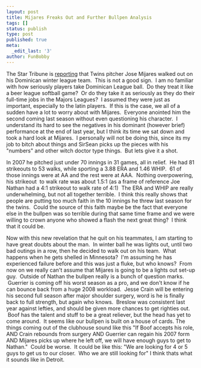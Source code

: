 ```yaml
---
layout: post
title: Mijares Freaks Out and Further Bullpen Analysis
tags: []
status: publish
type: post
published: true
meta:
  _edit_last: '3'
author: FunBobby
---
```

The Star Tribune is <a href="http://www.startribune.com/sports/twins/38668592.html">reporting</a> that Twins pitcher Jose Mijares walked out on his Dominican winter league team.  This is not a good sign.  I am no familiar with how seriously players take Dominican League ball.  Do they treat it like a beer league softball game?  Or do they take it as seriously as they do their full-time jobs in the Majors Leagues?  I assumed they were just as important, especially to the latin players.  If this is the case, we all of a sudden have a lot to worry about with Mijares.  Everyone anointed him the second coming last season without even questioning his character.  I understand its hard to see the negatives in his dominant (however brief) performance at the end of last year, but I think its time we sat down and took a hard look at Mijares.  I personally will not be doing this, since its my job to bitch about things and SirSean picks up the pieces with his "numbers" and other witch doctor type things.  But lets give it a shot.

In 2007 he pitched just under 70 innings in 31 games, all in relief.  He had 81 strikeouts to 53 walks, while sporting a 3.88 ERA and 1.46 WHIP.  61 of those innings were at AA and the rest were at AAA.  Nothing overpowering, his strikeout  to walk rate was about 1.5:1 (as a frame of reference Joe Nathan had a 4:1 strikeout to walk rate of 4:1)  The ERA and WHIP are really underwhelming, but not all together terrible.  I think this really shows that people are putting too much faith in the 10 innings he threw last season for the twins.  Could the source of this faith maybe be the fact that everyone else in the bullpen was so terrible during that same time frame and we were willing to crown anyone who showed a flash the next great thing?  I think that it could be.  

Now with this new revelation that he quit on his teammates, I am starting to have great doubts about the man.  In winter ball he was lights out, until two bad outings in a row, then he decided to walk out on his team.  What happens when he gets shelled in Minnesota?  I'm assuming he has experienced failure before and this was just a fluke, but who knows?  From now on we really can't assume that Mijares is going to be a lights out set-up guy.  Outside of Nathan the bullpen really is a bunch of question marks.  Guerrier is coming off his worst season as a pro, and we don't know if he can bounce back from a huge 2008 workload.  Jesse Crain will be entering his second full season after major shoulder surgery, word is he is finally back to full strength, but again who knows.  Breslow was consistent last year against lefties, and should be given more chances to get righties out.  Boof has the talent and stuff to be a great reliever, but the head has yet to come around.  It seems like our bullpen is built on a house of cards. The things coming out of the clubhouse sound like this "If Boof accepts his role, AND Crain rebounds from surgery AND Guerrier can regain his 2007 form AND Mijares picks up where he left off, we will have enough guys to get to Nathan."  Could be worse.  It could be like this: "We are looking for 4 or 5 guys to get us to our closer.  Who we are still looking for" I think thats what it sounds like in Detroit.
